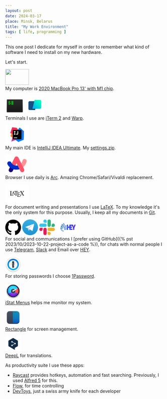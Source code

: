 ```yaml
---
layout: post
date: 2024-03-17
place: Minsk, Belarus
title: "My Work Environment"
tags: [ life, programming ]
---
```


This one post I dedicate for myself in order to remember what kind of software I need to install
on my new hardware.

<!--more-->

Let's start.

[<img style="width:75px;height:50px;" src="https://external-content.duckduckgo.com/iu/?u=https%3A%2F%2Ffreepngimg.com%2Fdownload%2Fapple%2F58687-logo-computer-apple-icons-free-hd-image.png&f=1&nofb=1&ipt=6b67f1d4e3a1dd672bb36a6d0c6dfbcba5cf3bffb681e8823bfb4c5612f25d31&ipo=images"/>](https://www.apple.com) <br/>
My computer is [2020 MacBook Pro 13' with M1 chip](https://support.apple.com/en-us/111893).

[<img style="width:60px;height:55px;" src="/assets/images/2024/03/iterm.png"/>](https://iterm2.com)
[<img style="width:60px;height:60px;" src="/assets/images/2024/03/warp.jpeg"/>](https://www.warp.dev) <br/>
Terminals I use are [iTerm 2](https://iterm2.com) and [Warp](https://www.warp.dev).

[<img style="width:75px;height:60px;" src="/assets/images/2024/03/idea.webp"/>](https://www.jetbrains.com/idea) <br/>
My main IDE is [IntelliJ IDEA Ultimate](https://www.jetbrains.com/idea/buy/?section=personal&billing=yearly).
My [settings.zip](/assets/settings.zip).

[<img style="width:75px;height:60px;" src="/assets/images/2024/03/arc.png"/>](https://arc.net) <br/>
Browser I use daily is [Arc](https://arc.net). Amazing Chrome/Safari/Vivaldi replacement.

[<img style="width:75px;height:60px;" src="/assets/images/2024/03/latex.webp"/>](https://tug.org/mactex) <br/>
For document writing and presentations I use [LaTeX](https://tug.org/mactex).
To my knowledge it's the only system for this purpose.
Usually, I keep all my documents in [Git](https://git-scm.com).

[<img style="width:50px;height:50px;" src="/assets/images/2024/03/gh.png"/>](https://github.com)
[<img style="width:50px;height:50px;" src="/assets/images/2024/03/tg.webp"/>](https://telegram.org)
[<img style="width:50px;height:50px;" src="/assets/images/2024/03/slack.png"/>](https://slack.com)
[<img style="width:75px;height:50px;" src="/assets/images/2024/03/hey.png"/>](https://www.hey.com) <br/>
For social and communications I [prefer using GitHub]({% pst 2023/10/2023-10-22-project-as-a-code %}), for chats with normal people I use [Telegram](https://telegram.org), [Slack](https://slack.com) and Email over [HEY](https://www.hey.com).

[<img style="width:50px;height:50px;" src="/assets/images/2024/03/1password.png"/>](https://1password.com) <br/>
For storing passwords I choose [1Password](https://1password.com).

[<img style="width:50px;height:50px;" src="/assets/images/2024/03/istat-menus.png"/>](https://bjango.com/mac/istatmenus) <br/>
[iStat Menus](https://apps.apple.com/in/app/istat-menus/id1319778037) helps me monitor my system.

[<img style="width:50px;height:50px;" src="/assets/images/2024/03/rectangle.png"/>](https://rectangleapp.com) <br/>
[Rectangle](https://rectangleapp.com) for screen management.

[<img style="width:50px;height:50px;" src="/assets/images/2024/03/deepl.png"/>](https://www.deepl.com/translator) <br/>
[DeepL](https://www.deepl.com/translator) for translations.

As productivity suite I use these apps:
* [Raycast](https://www.raycast.com) provides hotkeys, automation and fast searching. Previously, I used [Alfred 5](https://www.alfredapp.com) for this.
* [Flow](https://apps.apple.com/us/app/flow-focus-pomodoro-timer/id1423210932), for time controlling
* [DevToys](https://github.com/DevToys-app/DevToys), just a swiss army knife for each developer
